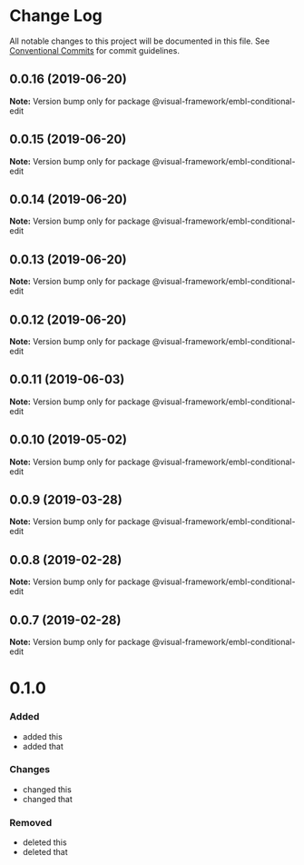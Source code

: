 # Change Log

All notable changes to this project will be documented in this file.
See [Conventional Commits](https://conventionalcommits.org) for commit guidelines.

## 0.0.16 (2019-06-20)

**Note:** Version bump only for package @visual-framework/embl-conditional-edit





## 0.0.15 (2019-06-20)

**Note:** Version bump only for package @visual-framework/embl-conditional-edit





## 0.0.14 (2019-06-20)

**Note:** Version bump only for package @visual-framework/embl-conditional-edit





## 0.0.13 (2019-06-20)

**Note:** Version bump only for package @visual-framework/embl-conditional-edit





## 0.0.12 (2019-06-20)

**Note:** Version bump only for package @visual-framework/embl-conditional-edit





## 0.0.11 (2019-06-03)

**Note:** Version bump only for package @visual-framework/embl-conditional-edit





## 0.0.10 (2019-05-02)

**Note:** Version bump only for package @visual-framework/embl-conditional-edit





## 0.0.9 (2019-03-28)

**Note:** Version bump only for package @visual-framework/embl-conditional-edit





## 0.0.8 (2019-02-28)

**Note:** Version bump only for package @visual-framework/embl-conditional-edit





## 0.0.7 (2019-02-28)

**Note:** Version bump only for package @visual-framework/embl-conditional-edit





# 0.1.0

### Added
- added this
- added that

### Changes

- changed this
- changed that

### Removed

- deleted this
- deleted that
